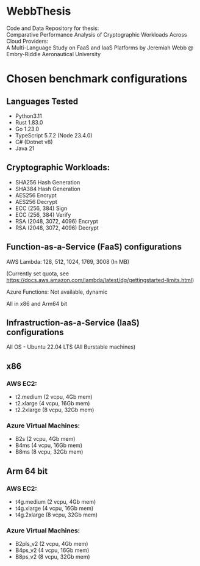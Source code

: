 # WebbThesis
Code and Data Repository for thesis: \
Comparative Performance Analysis of Cryptographic Workloads Across Cloud Providers: \
A Multi-Language Study on FaaS and IaaS Platforms by Jeremiah Webb @ Embry-Riddle Aeronautical University 

# Chosen benchmark configurations
## Languages Tested
- Python3.11
- Rust 1.83.0
- Go 1.23.0
- TypeScript 5.7.2 (Node 23.4.0)
- C# (Dotnet v8)
- Java 21


## Cryptographic Workloads: 
- SHA256 Hash Generation
- SHA384 Hash Generation
- AES256 Encrypt
- AES256 Decrypt
- ECC (256, 384) Sign
- ECC (256, 384) Verify
- RSA (2048, 3072, 4096) Encrypt
- RSA (2048, 3072, 4096) Decrypt

## Function-as-a-Service (FaaS) configurations

AWS Lambda: 128, 512, 1024, 1769, 3008 (In MB)

(Currently set quota, see https://docs.aws.amazon.com/lambda/latest/dg/gettingstarted-limits.html)

Azure Functions: Not available, dynamic

All in x86 and Arm64 bit

## Infrastruction-as-a-Service (IaaS) configurations
All OS - Ubuntu 22.04 LTS
(All Burstable machines)

## x86
### AWS EC2:
- t2.medium (2 vcpu, 4Gb mem)
- t2.xlarge (4 vcpu, 16Gb mem)
- t2.2xlarge (8 vcpu, 32Gb mem)

### Azure Virtual Machines:
- B2s (2 vcpu, 4Gb mem)
- B4ms (4 vcpu, 16Gb mem)
- B8ms (8 vcpu, 32Gb mem)

## Arm 64 bit
### AWS EC2:
- t4g.medium (2 vcpu, 4Gb mem)
- t4g.xlarge (4 vcpu, 16Gb mem)
- t4g.2xlarge (8 vcpu, 32Gb mem)

### Azure Virtual Machines:
- B2pls_v2 (2 vcpu, 4Gb mem)
- B4ps_v2 (4 vcpu, 16Gb mem)
- B8ps_v2 (8 vcpu, 32Gb mem)


